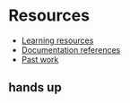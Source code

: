 # Resources

- [Learning resources](learning-resources.md)
- [Documentation references](doc-references__.md)
- [Past work](past-work.md)
## hands up
